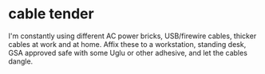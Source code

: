 # cable tender

I'm constantly using different AC power bricks, USB/firewire cables, thicker cables at work and at home.  Affix these to a workstation, standing desk, GSA approved safe with some Uglu or other adhesive, and let the cables dangle.
